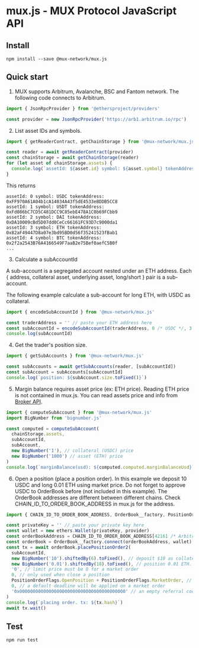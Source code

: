# mux.js - MUX Protocol JavaScript API

## Install

```
npm install --save @mux-network/mux.js
```

## Quick start

1. MUX supports Arbitrum, Avalanche, BSC and Fantom network. The following code connects to Arbitrum.

```js
import { JsonRpcProvider } from '@ethersproject/providers'

const provider = new JsonRpcProvider('https://arb1.arbitrum.io/rpc')
```

2. List asset IDs and symbols.

```js
import { getReaderContract, getChainStorage } from '@mux-network/mux.js'

const reader = await getReaderContract(provider)
const chainStorage = await getChainStorage(reader)
for (let asset of chainStorage.assets) {
  console.log(`assetId: ${asset.id} symbol: ${asset.symbol} tokenAddress: ${asset.tokenAddress}`)
}
```

This returns

```
assetId: 0 symbol: USDC tokenAddress: 0xFF970A61A04b1cA14834A43f5dE4533eBDDB5CC8
assetId: 1 symbol: USDT tokenAddress: 0xFd086bC7CD5C481DCC9C85ebE478A1C0b69FCbb9
assetId: 2 symbol: DAI tokenAddress: 0xDA10009cBd5D07dd0CeCc66161FC93D7c9000da1
assetId: 3 symbol: ETH tokenAddress: 0x82aF49447D8a07e3bd95BD0d56f35241523fBab1
assetId: 4 symbol: BTC tokenAddress: 0x2f2a2543B76A4166549F7aaB2e75Bef0aefC5B0f
...
```

3. Calculate a subAccountId

A sub-account is a segregated account nested under an ETH address. Each { address, collateral asset, underlying asset, long/short } pair is a sub-account.

The following example calculate a sub-account for long ETH, with USDC as collateral.

```js
import { encodeSubAccountId } from '@mux-network/mux.js'

const traderAddress = '' // paste your ETH address here
const subAccountId = encodeSubAccountId(traderAddress, 0 /* USDC */, 3 /* ETH */, true /* long */)
console.log(subAccountId)
```

4. Get the trader's position size.

```js
import { getSubAccounts } from '@mux-network/mux.js'

const subAccounts = await getSubAccounts(reader, [subAccountId])
const subAccount = subAccounts[subAccountId]
console.log(`position: ${subAccount.size.toFixed()}`)
```

5. Margin balance requires asset price (ex: ETH price). Reading ETH price is not contained in mux.js. You can read assets price and info from [Broker API](https://app.mux.network/api/liquidityAsset).

```js
import { computeSubAccount } from '@mux-network/mux.js'
import BigNumber from 'bignumber.js'

const computed = computeSubAccount(
  chainStorage.assets,
  subAccountId,
  subAccount,
  new BigNumber('1'), // collateral (USDC) price
  new BigNumber('1000') // asset (ETH) price
)
console.log(`marginBalance(usd): ${computed.computed.marginBalanceUsd}`)
```

6. Open a position (place a position order). In this example we deposit 10 USDC and long 0.01 ETH using market price. Do not forget to approve USDC to OrderBook before (not included in this example). The OrderBook addresses are different between different chains. Check CHAIN_ID_TO_ORDER_BOOK_ADDRESS in mux.js for the address.

```js
import { CHAIN_ID_TO_ORDER_BOOK_ADDRESS, OrderBook__factory, PositionOrderFlags } from '@mux-network/mux.js'

const privateKey = '' // paste your private key here
const wallet = new ethers.Wallet(privateKey, provider)
const orderBookAddress = CHAIN_ID_TO_ORDER_BOOK_ADDRESS[42161 /* Arbitrum chain ID */]
const orderBook = OrderBook__factory.connect(orderBookAddress, wallet)
const tx = await orderBook.placePositionOrder2(
  subAccountId,
  new BigNumber('10').shiftedBy(6).toFixed(), // deposit $10 as collateral. USDC.decimals = 6
  new BigNumber('0.01').shiftedBy(18).toFixed(), // position 0.01 ETH. decimals is always 18
  '0', // limit price must be 0 for a market order
  0, // only used when close a position
  PositionOrderFlags.OpenPosition + PositionOrderFlags.MarketOrder, // check PositionOrderFlags for details
  0, // a default deadline will be applied on a market order
  '0x0000000000000000000000000000000000000000' // an empty referral code
)
console.log(`placing order. tx: ${tx.hash}`)
await tx.wait()
```

## Test

```
npm run test
```
